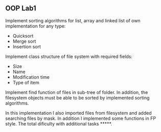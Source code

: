  ## OOP Lab1
 Implement sorting algorithms for list, array and linked list of own implementation for any type:
 - Quicksort  
 - Merge sort
 - Insertion sort
 
 Implement class structure of file system with required fields:
 - Size
 - Name
 - Modification time
 - Type of item

Implement find function of files in sub-tree of folder. In addition, the filesystem objects must be able to be sorted by implemented sorting algorithms.

In this implementation I also imported files from filesystem and added searching files by mask. In addition I implemented some functions in FP style. The total dificulty with additional tasks *****.

